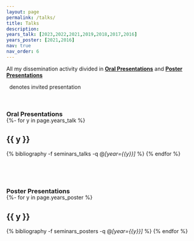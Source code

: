 ```yaml
---
layout: page
permalink: /talks/
title: Talks
description: 
years_talk: [2023,2022,2021,2019,2018,2017,2016]
years_poster: [2021,2016]
nav: true
nav_order: 6
---
```



<p markdown="1"> 
All my dissemination activity divided in <a href="#talk"><b>Oral Presentations</b></a> and <a href="#poster"><b>Poster Presentations</b></a>
</p>

<p>
<i class="far fa-envelope" style="font-size: 0.85em;"></i> &nbsp; denotes invited presentation
</p>




<div class="publications">


<a id="talk"><h3 style="margin-top: 3.3rem; margin-bottom: -1.0rem;"><b>Oral Presentations</b></h3></a>

{%- for y in page.years_talk %}    
    <h2 class="year">{{ y }}</h2>
        {% bibliography -f seminars_talks -q @*[year={{y}}]* %}
{% endfor %}




<a id="poster"><h3 style="margin-top: 5rem; margin-bottom: -1.0rem;"><b>Poster Presentations</b></h3></a>

{%- for y in page.years_poster %}    
    <h2 class="year">{{ y }}</h2>
        {% bibliography -f seminars_posters -q @*[year={{y}}]* %}
{% endfor %}


</div>